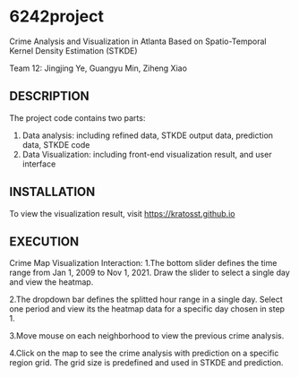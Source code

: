 # 6242project
Crime Analysis and Visualization in Atlanta Based on Spatio-Temporal Kernel Density Estimation (STKDE)

Team 12: Jingjing Ye, Guangyu Min, Ziheng Xiao

## DESCRIPTION
The project code contains two parts: 
1. Data analysis: including refined data, STKDE output data, prediction data, STKDE code
2. Data Visualization: including front-end visualization result, and user interface

## INSTALLATION


To view the visualization result, visit
https://kratosst.github.io

## EXECUTION



Crime Map Visualization Interaction:
1.The bottom slider defines the time range from Jan 1, 2009 to Nov 1, 2021. Draw the slider to select a single day and view the heatmap.

2.The dropdown bar defines the splitted hour range in a single day. Select one period and view its the heatmap data for a specific day chosen in step 1. 

3.Move mouse on each neighborhood to view the previous crime analysis. 

4.Click on the map to see the crime analysis with prediction on a specific region grid. The grid size is predefined and used in STKDE and prediction. 
